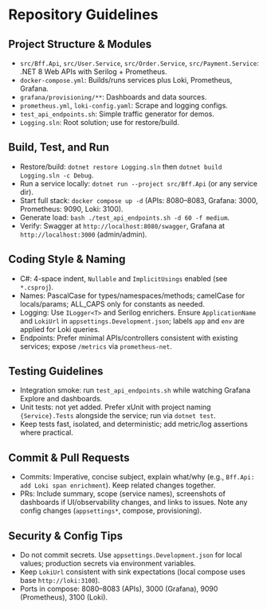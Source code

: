 # Repository Guidelines

## Project Structure & Modules
- `src/Bff.Api`, `src/User.Service`, `src/Order.Service`, `src/Payment.Service`: .NET 8 Web APIs with Serilog + Prometheus.
- `docker-compose.yml`: Builds/runs services plus Loki, Prometheus, Grafana.
- `grafana/provisioning/**`: Dashboards and data sources.
- `prometheus.yml`, `loki-config.yaml`: Scrape and logging configs.
- `test_api_endpoints.sh`: Simple traffic generator for demos.
- `Logging.sln`: Root solution; use for restore/build.

## Build, Test, and Run
- Restore/build: `dotnet restore Logging.sln` then `dotnet build Logging.sln -c Debug`.
- Run a service locally: `dotnet run --project src/Bff.Api` (or any service dir).
- Start full stack: `docker compose up -d` (APIs: 8080–8083, Grafana: 3000, Prometheus: 9090, Loki: 3100).
- Generate load: `bash ./test_api_endpoints.sh -d 60 -f medium`.
- Verify: Swagger at `http://localhost:8080/swagger`, Grafana at `http://localhost:3000` (admin/admin).

## Coding Style & Naming
- C#: 4-space indent, `Nullable` and `ImplicitUsings` enabled (see `*.csproj`).
- Names: PascalCase for types/namespaces/methods; camelCase for locals/params; ALL_CAPS only for constants as needed.
- Logging: Use `ILogger<T>` and Serilog enrichers. Ensure `ApplicationName` and `LokiUrl` in `appsettings.Development.json`; labels `app` and `env` are applied for Loki queries.
- Endpoints: Prefer minimal APIs/controllers consistent with existing services; expose `/metrics` via `prometheus-net`.

## Testing Guidelines
- Integration smoke: run `test_api_endpoints.sh` while watching Grafana Explore and dashboards.
- Unit tests: not yet added. Prefer xUnit with project naming `{Service}.Tests` alongside the service; run via `dotnet test`.
- Keep tests fast, isolated, and deterministic; add metric/log assertions where practical.

## Commit & Pull Requests
- Commits: Imperative, concise subject, explain what/why (e.g., `Bff.Api: add Loki span enrichment`). Keep related changes together.
- PRs: Include summary, scope (service names), screenshots of dashboards if UI/observability changes, and links to issues. Note any config changes (`appsettings*`, compose, provisioning).

## Security & Config Tips
- Do not commit secrets. Use `appsettings.Development.json` for local values; production secrets via environment variables.
- Keep `LokiUrl` consistent with sink expectations (local compose uses base `http://loki:3100`).
- Ports in compose: 8080–8083 (APIs), 3000 (Grafana), 9090 (Prometheus), 3100 (Loki).
